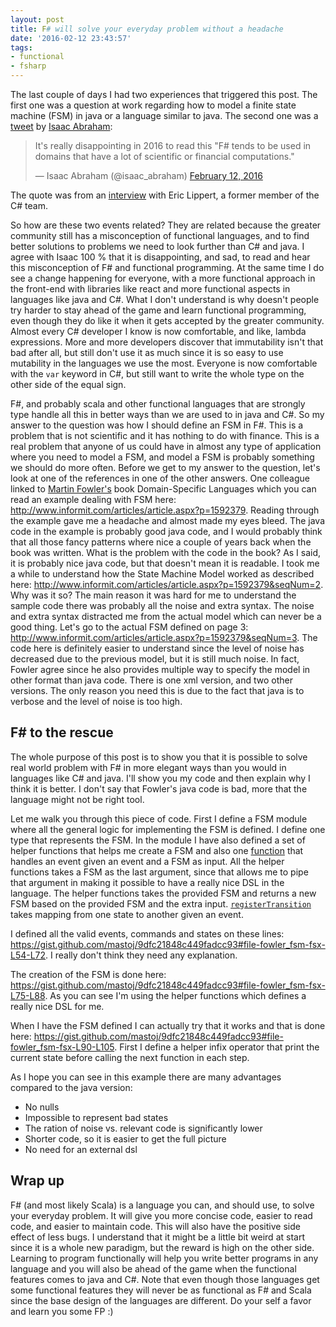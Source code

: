 ```yaml
---
layout: post
title: F# will solve your everyday problem without a headache
date: '2016-02-12 23:43:57'
tags:
- functional
- fsharp
---
```


The last couple of days I had two experiences that triggered this post. The first one was a question at work regarding how to model a finite state machine (FSM) in java or a language similar to java. The second one was a [tweet](https://twitter.com/isaac_abraham/status/698178752560418816) by [Isaac Abraham](https://twitter.com/isaac_abraham): 

<blockquote class="twitter-tweet" data-lang="en"><p lang="en" dir="ltr">It&#39;s really disappointing in 2016 to read this &quot;F# tends to be used in domains that have a lot of scientific or financial computations.&quot;</p>&mdash; Isaac Abraham (@isaac_abraham) <a href="https://twitter.com/isaac_abraham/status/698178752560418816">February 12, 2016</a></blockquote>
<script async src="//platform.twitter.com/widgets.js" charset="utf-8"></script>

The quote was from an [interview](http://ericlippert.com/2016/01/14/functional-style-follow-up/) with Eric Lippert, a former member of the C# team.

So how are these two events related? They are related because the greater community still has a misconception of functional languages, and to find better solutions to problems we need to look further than C# and java. I agree with Isaac 100 % that it is disappointing, and sad, to read and hear this misconception of F# and functional programming. At the same time I do see a change happening for everyone, with a more functional approach in the front-end with libraries like react and more functional aspects in languages like java and C#. What I don't understand is why doesn't people try harder to stay ahead of the game and learn functional programming, even though they do like it when it gets accepted by the greater community. Almost every C# developer I know is now comfortable, and like, lambda expressions. More and more developers discover that immutability isn't that bad after all, but still don't use it as much since it is so easy to use mutability in the languages we use the most. Everyone is now comfortable with the `var` keyword in C#, but still want to write the whole type on the other side of the equal sign.

F#, and probably scala and other functional languages that are strongly type handle all this in better ways than we are used to in java and C#. So my answer to the question was how I should define an FSM in F#. This is a problem that is not scientific and it has nothing to do with finance. This is a real problem that anyone of us could have in almost any type of application where you need to model a FSM, and model a FSM is probably something we should do more often. Before we get to my answer to the question, let's look at one of the references in one of the other answers. One colleague linked to [Martin Fowler's](https://twitter.com/martinfowler) book Domain-Specific Languages which you can read an example dealing with FSM here: http://www.informit.com/articles/article.aspx?p=1592379. Reading through the example gave me a headache and almost made my eyes bleed. The java code in the example is probably good java code, and I would probably think that all those fancy patterns where nice a couple of years back when the book was written. What is the problem with the code in the book? As I said, it is probably nice java code, but that doesn't mean it is readable. I took me a while to understand how the State Machine Model worked as described here: http://www.informit.com/articles/article.aspx?p=1592379&seqNum=2. Why was it so? The main reason it was hard for me to understand the sample code there was probably all the noise and extra syntax. The noise and extra syntax distracted me from the actual model which can never be a good thing. Let's go to the actual FSM defined on page 3: http://www.informit.com/articles/article.aspx?p=1592379&seqNum=3. The code here is definitely easier to understand since the level of noise has decreased due to the previous model, but it is still much noise. In fact, Fowler agree since he also provides multiple way to specify the model in other format than java code. There is one xml version, and two other versions. The only reason you need this is due to the fact that java is to verbose and the level of noise is too high.

## F# to the rescue

The whole purpose of this post is to show you that it is possible to solve real world problem with F# in more elegant ways than you would in languages like C# and java. I'll show you my code and then explain why I think it is better. I don't say that Fowler's java code is bad, more that the language might not be right tool.

<script src="https://gist.github.com/mastoj/9dfc21848c449fadcc93.js"></script>

Let me walk you through this piece of code. First I define a FSM module where all the general logic for implementing the FSM is defined. I define one type that represents the FSM. In the module I have also defined a set of helper functions that helps me create a FSM and also one [function](https://gist.github.com/mastoj/9dfc21848c449fadcc93#file-fowler_fsm-fsx-L12) that handles an event given an event and a FSM as input. All the helper functions takes a FSM as the last argument, since that allows me to pipe that argument in making it possible to have a really nice DSL in the language. The helper functions takes the provided FSM and returns a new FSM based on the provided FSM and the extra input. [`registerTransition`](https://gist.github.com/mastoj/9dfc21848c449fadcc93#file-fowler_fsm-fsx-L40) takes mapping from one state to another given an event. 

I defined all the valid events, commands and states on these lines: https://gist.github.com/mastoj/9dfc21848c449fadcc93#file-fowler_fsm-fsx-L54-L72. I really don't think they need any explanation. 

The creation of the FSM is done here: https://gist.github.com/mastoj/9dfc21848c449fadcc93#file-fowler_fsm-fsx-L75-L88. As you can see I'm using the helper functions which defines a really nice DSL for me. 

When I have the FSM defined I can actually try that it works and that is done here: https://gist.github.com/mastoj/9dfc21848c449fadcc93#file-fowler_fsm-fsx-L90-L105. First I define a helper infix operator that print the current state before calling the next function in each step. 

As I hope you can see in this example there are many advantages compared to the java version:

* No nulls
* Impossible to represent bad states
* The ration of noise vs. relevant code is significantly lower
* Shorter code, so it is easier to get the full picture
* No need for an external dsl

## Wrap up

F# (and most likely Scala) is a language you can, and should use, to solve your everyday problem. It will give you more concise code, easier to read code, and easier to maintain code. This will also have the positive side effect of less bugs. I understand that it might be a little bit weird at start since it is a whole new paradigm, but the reward is high on the other side. Learning to program functionally will help you write better programs in any language and you will also be ahead of the game when the functional features comes to java and C#. Note that even though those languages get some functional features they will never be as functional as F# and Scala since the base design of the languages are different. Do your self a favor and learn you some FP :)